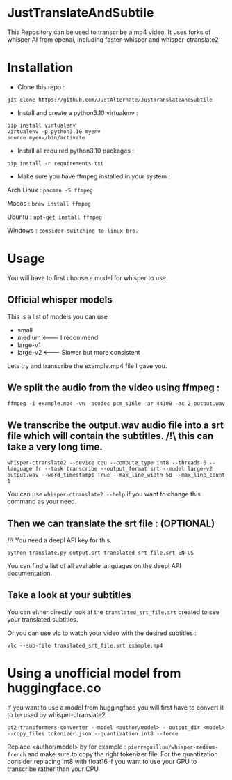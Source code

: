# JustTranslateAndSubtile

This Repository can be used to transcribe a mp4 video.
It uses forks of whisper AI from openai, including faster-whisper and whisper-ctranslate2

# Installation

- Clone this repo :
```
git clone https://github.com/JustAlternate/JustTranslateAndSubtile
```

- Install and create a python3.10 virtualenv :

```
pip install virtualenv
virtualenv -p python3.10 myenv
source myenv/bin/activate
```
- Install all required python3.10 packages :

```pip install -r requirements.txt```

- Make sure you have ffmpeg installed in your system :

Arch Linux : `pacman -S ffmpeg`

Macos : `brew install ffmpeg`

Ubuntu : `apt-get install ffmpeg`

Windows : `consider switching to linux bro.`

# Usage

You will have to first choose a model for whisper to use.

## Official whisper models

This is a list of models you can use :

- small
- medium    <--- I recommend
- large-v1
- large-v2  <--- Slower but more consistent

Lets try and transcribe the example.mp4 file I gave you.

## We split the audio from the video using ffmpeg : 

```
ffmpeg -i example.mp4 -vn -acodec pcm_s16le -ar 44100 -ac 2 output.wav
```

## We transcribe the output.wav audio file into a srt file which will contain the subtitles. /!\ this can take a very long time.

```
whisper-ctranslate2 --device cpu --compute_type int8 --threads 6 --language fr --task transcribe --output_format srt --model large-v2 output.wav --word_timestamps True --max_line_width 50 --max_line_count 1
```

You can use `whisper-ctranslate2 --help` if you want to change this command as your need.

## Then we can translate the srt file : (OPTIONAL)

/!\ You need a deepl API key for this.

```
python translate.py output.srt translated_srt_file.srt EN-US
```
You can find a list of all available languages on the deepl API documentation.

## Take a look at your subtitles

You can either directly look at the `translated_srt_file.srt` created to see your translated subtitles.

Or you can use vlc to watch your video with the desired subtitles :

```
vlc --sub-file translated_srt_file.srt example.mp4
```

# Using a unofficial model from huggingface.co

If you want to use a model from huggingface you will first have to convert it to be used by whisper-ctranslate2 :
```
ct2-transformers-converter --model <author/model> --output_dir <model> --copy_files tokenizer.json --quantization int8 --force
```

Replace <author/model> by for example : `pierreguillou/whisper-medium-french` and make sure to copy the right tokenizer file.
For the quantization consider replacing int8 with float16 if you want to use your GPU to transcribe rather than your CPU

